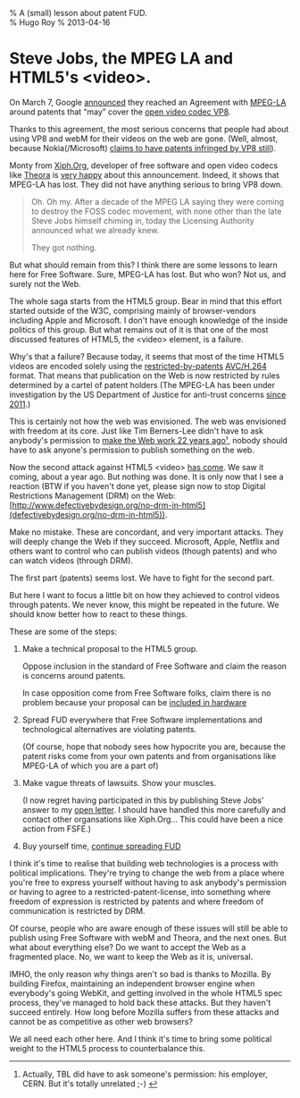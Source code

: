 % A (small) lesson about patent FUD.  
% Hugo Roy
% 2013-04-16


Steve Jobs, the MPEG LA and HTML5's \<video\>.
==============================================

On March 7, Google
[announced](http://blog.webmproject.org/2013/03/vp8-and-mpeg-la.html
"on the webM project blog") they reached an Agreement with
[MPEG-LA](https://pinboard.in/u:hugoroy/t:MPEG-LA/ "articles about
MPEG-LA in my pinboard") around patents that “may” cover the [open
video codec VP8](https://en.wikipedia.org/wiki/VP8 "Wikipedia
article on VP8").  

Thanks to this agreement, the most serious concerns that people
had about using VP8 and webM for their videos on the web are gone.
(Well, almost, because Nokia(/Microsoft) [claims to have patents
infringed by VP8 still](https://lwn.net/Articles/545562/ "LWN's
excellent article on the patents war around VP8")).  

Monty from [Xiph.Org](http://www.xiph.org "the Xiph.Org
Foundation"), developer of free software and open video codecs
like [Theora](https://en.wikipedia.org/wiki/Theora "Wikipedia
article on Theora") is [very
happy](http://xiphmont.livejournal.com/59893.html) about this
announcement. Indeed, it shows that MPEG-LA has lost. They did not
have anything serious to bring VP8 down. 

 > Oh. Oh my. After a decade of the MPEG LA saying they were
 > coming to destroy the FOSS codec movement, with none other than
 > the late Steve Jobs himself chiming in, today the Licensing
 > Authority announced what we already knew. 
 >
 > They got nothing.

But what should remain from this? I think there are some lessons
to learn here for Free Software. Sure, MPEG-LA has lost. But who
won? Not us, and surely not the Web. 

The whole saga starts from the HTML5 group. Bear in mind that this
effort started outside of the W3C, comprising mainly of
browser-vendors including Apple and Microsoft. I don't have enough
knowledge of the inside politics of this group. But what remains
out of it is that one of the most discussed features of HTML5, the
\<video\> element, is a failure. 

Why's that a failure? Because today, it seems that most of the
time HTML5 videos are encoded solely using the
[restricted-by-patents](http://www.mpegla.com/main/programs/AVC/Pages/Agreement.aspx
"MPEG-LA's patent licensing agreement excludes Free Software")
[AVC/H.264](https://en.wikipedia.org/wiki/H.264/AVC "Wikipedia
article on H.264/AVC") format. That means that publication on the
Web is now restricted by rules determined by a cartel of patent
holders (The MPEG-LA has been under investigation by the US
Department of Justice for anti-trust concerns [since
2011](http://gigaom.com/2011/03/04/doj-investigates-mpeg-la%E2%80%99s-webm-patent-pool/).)

This is certainly not how the web was envisioned. The web was
envisioned with freedom at its core. Just like Tim Berners-Lee
didn't have to ask anybody's permission to [make the Web work 22
years ago](http://blogs.fsfe.org/hugo/2010/12/the-web-is-20/ "The
Web turned 20 in 2010")[¹](#fn-cern-pd), nobody should have to ask
anyone's permission to publish something on the web. 

Now the second attack against HTML5 \<video\> [has
come](http://blogs.fsfe.org/hugo/2012/02/%E2%80%9Cunethical%E2%80%9D-html5-content-restriction-proposal-aka-drm/
"An unethical proposal"). We saw it coming, about a year ago. But
nothing was done. It is only now that I see a reaction (BTW if you
haven't done yet, please sign now to stop Digital Restrictions
Management (DRM) on the Web:
[http://www.defectivebydesign.org/no-drm-in-html5](defectivebydesign.org/no-drm-in-html5)).

Make no mistake. These are concordant, and very important attacks.
They will deeply change the Web if they succeed. Microsoft, Apple,
Netflix and others want to control who can publish videos (though
patents) and who can watch videos (through DRM). 

The first part (patents) seems lost. We have to fight for the
second part.

But here I want to focus a little bit on how they achieved to
control videos through patents. We never know, this might be
repeated in the future. We should know better how to react to
these things.

These are some of the steps:

1. Make a technical proposal to the HTML5 group.

    Oppose inclusion in the standard of Free Software and claim
    the reason is concerns around patents.

    In case opposition come from Free Software folks, claim there
    is no problem because your proposal can be [included in
    hardware](http://blogs.fsfe.org/hugo/2012/02/%E2%80%9Cunethical%E2%80%9D-html5-content-restriction-proposal-aka-drm)


4. Spread FUD everywhere that Free Software implementations and
technological alternatives are violating patents. 

    (Of course, hope that nobody sees how hypocrite you are,
    because the patent risks come from your own patents and from
    organisations like MPEG-LA of which you are a part of)

3. Make vague threats of lawsuits. Show your muscles.

    (I now regret having participated in this by publishing Steve
    Jobs' answer to my [open
    letter](http://blogs.fsfe.org/hugo/2010/04/open-letter-to-steve-jobs/
    "An open letter to Steve Jobs - and a reply"). I should have
    handled this more carefully and contact other organsations
    like Xiph.Org… This could have been a nice action from FSFE.)

4. Buy yourself time, [continue spreading
FUD](http://www.osnews.com/story/23058/Theora_More_of_a_Patent_Threat_than_H264_Wait_What_)


I think it's time to realise that building web technologies is a
process with political implications. They're trying to change the
web from a place where you're free to express yourself without
having to ask anybody's permission or having to agree to a
restricted-patent-license, into something where freedom of
expression is restricted by patents and where freedom of
communication is restricted by DRM.

Of course, people who are aware enough of these issues will still
be able to publish using Free Software with webM and Theora, and
the next ones. But what about everything else? Do we want to
accept the Web as a fragmented place. No, we want to keep the Web
as it is, universal.

IMHO, the only reason why things aren't so bad is thanks to
Mozilla. By building Firefox, maintaining an independent browser
engine when everybody's going WebKit, and getting involved in the
whole HTML5 spec process, they've managed to hold back these
attacks. But they haven't succeed entirely. How long before
Mozilla suffers from these attacks and cannot be as competitive as
other web browsers? 

We all need each other here. And I think it's time to bring some
political weight to the HTML5 process to counterbalance this.

* * *

1.  Actually, TBL did have to ask someone's permission: his
    employer, CERN. But it's totally unrelated ;-) [↩](#ref-cern-pad)

